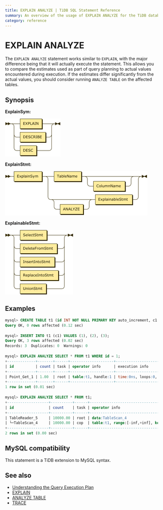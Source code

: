 ```yaml
---
title: EXPLAIN ANALYZE | TiDB SQL Statement Reference 
summary: An overview of the usage of EXPLAIN ANALYZE for the TiDB database.
category: reference
---
```


# EXPLAIN ANALYZE

The `EXPLAIN ANALYZE` statement works similar to `EXPLAIN`, with the major difference being that it will actually execute the statement. This allows you to compare the estimates used as part of query planning to actual values encountered during execution.  If the estimates differ significantly from the actual values, you should consider running `ANALYZE TABLE` on the affected tables.

## Synopsis

**ExplainSym:**

![ExplainSym](/media/sqlgram/ExplainSym.png)

**ExplainStmt:**

![ExplainStmt](/media/sqlgram/ExplainStmt.png)

**ExplainableStmt:**

![ExplainableStmt](/media/sqlgram/ExplainableStmt.png)

## Examples

```sql
mysql> CREATE TABLE t1 (id INT NOT NULL PRIMARY KEY auto_increment, c1 INT NOT NULL);
Query OK, 0 rows affected (0.12 sec)

mysql> INSERT INTO t1 (c1) VALUES (1), (2), (3);
Query OK, 3 rows affected (0.02 sec)
Records: 3  Duplicates: 0  Warnings: 0

mysql> EXPLAIN ANALYZE SELECT * FROM t1 WHERE id = 1;
+-------------+-------+------+--------------------+---------------------------+
| id          | count | task | operator info      | execution info            |
+-------------+-------+------+--------------------+---------------------------+
| Point_Get_1 | 1.00  | root | table:t1, handle:1 | time:0ns, loops:0, rows:0 |
+-------------+-------+------+--------------------+---------------------------+
1 row in set (0.01 sec)

mysql> EXPLAIN ANALYZE SELECT * FROM t1;
+-------------------+----------+------+-------------------------------------------------------------+----------------------------------+
| id                | count    | task | operator info                                               | execution info                   |
+-------------------+----------+------+-------------------------------------------------------------+----------------------------------+
| TableReader_5     | 10000.00 | root | data:TableScan_4                                            | time:931.759µs, loops:2, rows:3  |
| └─TableScan_4     | 10000.00 | cop  | table:t1, range:[-inf,+inf], keep order:false, stats:pseudo | time:0s, loops:0, rows:3         |
+-------------------+----------+------+-------------------------------------------------------------+----------------------------------+
2 rows in set (0.00 sec)
```

## MySQL compatibility

This statement is a TiDB extension to MySQL syntax.

## See also

* [Understanding the Query Execution Plan](/sql/understanding-the-query-execution-plan.md)
* [EXPLAIN](explain.md)
* [ANALYZE TABLE](analyze-table.md)
* [TRACE](trace.md)
